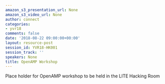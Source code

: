 ```yaml
---
amazon_s3_presentation_url: None
amazon_s3_video_url: None
author: connect
categories:
- yvr18
comments: false
date: '2018-08-22 09:00:00+00:00'
layout: resource-post
session_id: YVR18-HK001
session_track: ''
speakers: None
title: OpenAMP Workshop
---
```


Place holder for OpenAMP workshop to be held in the LITE Hacking Room